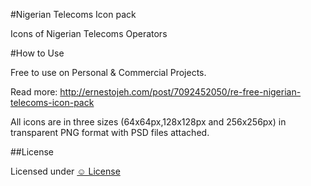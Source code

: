 #Nigerian Telecoms Icon pack

Icons of Nigerian Telecoms Operators

#How to Use

Free to use on Personal & Commercial Projects.

Read more: <a href="http://ernestojeh.com/post/7092452050/re-free-nigerian-telecoms-icon-pack">http://ernestojeh.com/post/7092452050/re-free-nigerian-telecoms-icon-pack</a>

All icons are in three sizes (64x64px,128x128px and 256x256px) in transparent PNG format with PSD files attached.

##License

Licensed under <a href="http://licence.visualidiot.com/">&#9786; License</a>
